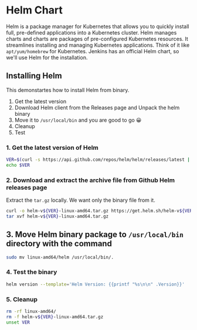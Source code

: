 # Helm Chart
Helm is a package manager for Kubernetes that allows you to quickly install full, pre-defined applications into a Kubernetes cluster. Helm manages charts and charts are packages of pre-configured Kubernetes resources. It streamlines installing and managing Kubernetes applications. Think of it like `apt/yum/homebrew` for Kubernetes. Jenkins has an official Helm chart, so we'll use Helm for the installation.

## Installing Helm
This demonstartes how to install Helm from binary.

1. Get the latest version
2. Download Helm client from the Releases page and Unpack the helm binary
3. Move it to `/usr/local/bin` and you are good to go 😀
4. Cleanup
5. Test

### 1. Get the latest version of Helm
```sh
VER=$(curl -s https://api.github.com/repos/helm/helm/releases/latest | grep tag_name | cut -d '"' -f 4|sed 's/v//g')
echo $VER
```

### 2. Download and extract the archive file from Github Helm releases page
Extract the `tar.gz` locally. We want only the binary file from it.
```sh
curl -o helm-v${VER}-linux-amd64.tar.gz https://get.helm.sh/helm-v${VER}-linux-amd64.tar.gz
tar xvf helm-v${VER}-linux-amd64.tar.gz
```

## 3. Move Helm binary package to `/usr/local/bin` directory with the command
```sh
sudo mv linux-amd64/helm /usr/local/bin/.
```

### 4. Test the binary
```sh
helm version --template='Helm Version: {{printf "%s\n\n" .Version}}'
```

### 5. Cleanup
```sh
rm -rf linux-amd64/
rm -f helm-v${VER}-linux-amd64.tar.gz
unset VER
```